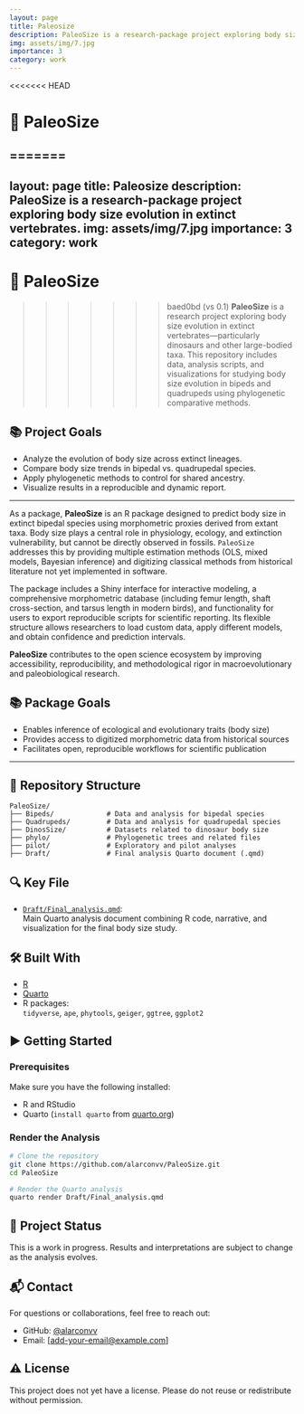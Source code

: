 ```yaml
---
layout: page
title: Paleosize
description: PaleoSize is a research-package project exploring body size evolution in extinct vertebrates.
img: assets/img/7.jpg
importance: 3
category: work
---
```


<<<<<<< HEAD
# 🦖 PaleoSize

=======
---
layout: page
title: Paleosize
description: PaleoSize is a research-package project exploring body size evolution in extinct vertebrates.
img: assets/img/7.jpg
importance: 3
category: work
---

# 🦖 PaleoSize

>>>>>>> baed0bd (vs 0.1)
**PaleoSize** is a research project exploring body size evolution in extinct vertebrates—particularly dinosaurs and other large-bodied taxa. This repository includes data, analysis scripts, and visualizations for studying body size evolution in bipeds and quadrupeds using phylogenetic comparative methods.

## 📚 Project Goals

- Analyze the evolution of body size across extinct lineages.
- Compare body size trends in bipedal vs. quadrupedal species.
- Apply phylogenetic methods to control for shared ancestry.
- Visualize results in a reproducible and dynamic report.

---

As a package, **PaleoSize** is an R package designed to predict body size in extinct bipedal species using morphometric proxies derived from extant taxa. Body size plays a central role in physiology, ecology, and extinction vulnerability, but cannot be directly observed in fossils. `PaleoSize` addresses this by providing multiple estimation methods (OLS, mixed models, Bayesian inference) and digitizing classical methods from historical literature not yet implemented in software.

The package includes a Shiny interface for interactive modeling, a comprehensive morphometric database (including femur length, shaft cross-section, and tarsus length in modern birds), and functionality for users to export reproducible scripts for scientific reporting. Its flexible structure allows researchers to load custom data, apply different models, and obtain confidence and prediction intervals.

**PaleoSize** contributes to the open science ecosystem by improving accessibility, reproducibility, and methodological rigor in macroevolutionary and paleobiological research.

## 📚 Package Goals

- Enables inference of ecological and evolutionary traits (body size)
- Provides access to digitized morphometric data from historical sources
- Facilitates open, reproducible workflows for scientific publication

---

## 📁 Repository Structure

```
PaleoSize/
├── Bipeds/             # Data and analysis for bipedal species
├── Quadrupeds/         # Data and analysis for quadrupedal species
├── DinosSize/          # Datasets related to dinosaur body size
├── phylo/              # Phylogenetic trees and related files
├── pilot/              # Exploratory and pilot analyses
├── Draft/              # Final analysis Quarto document (.qmd)
```

## 🔍 Key File

- [`Draft/Final_analysis.qmd`](Draft/Final_analysis.qmd):  
  Main Quarto analysis document combining R code, narrative, and visualization for the final body size study.

## 🛠️ Built With

- [R](https://www.r-project.org/)
- [Quarto](https://quarto.org/)
- R packages:  
  `tidyverse`, `ape`, `phytools`, `geiger`, `ggtree`, `ggplot2`

## ▶️ Getting Started

### Prerequisites

Make sure you have the following installed:

- R and RStudio
- Quarto (`install quarto` from [quarto.org](https://quarto.org/))

### Render the Analysis

```bash
# Clone the repository
git clone https://github.com/alarconvv/PaleoSize.git
cd PaleoSize

# Render the Quarto analysis
quarto render Draft/Final_analysis.qmd
```

## 🚧 Project Status

This is a work in progress. Results and interpretations are subject to change as the analysis evolves.

## 📬 Contact

For questions or collaborations, feel free to reach out:

- GitHub: [@alarconvv](https://github.com/alarconvv)
- Email: [add-your-email@example.com]

## ⚠️ License

This project does not yet have a license. Please do not reuse or redistribute without permission.
